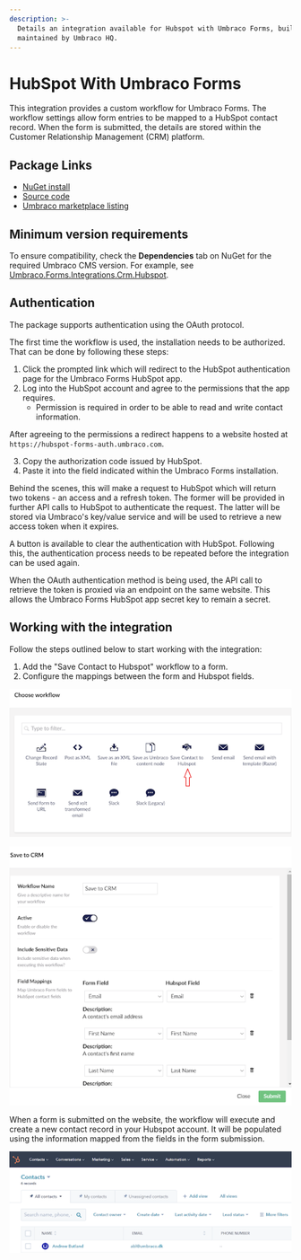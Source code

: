 ```yaml
---
description: >-
  Details an integration available for Hubspot with Umbraco Forms, built and
  maintained by Umbraco HQ.
---
```


# HubSpot With Umbraco Forms

This integration provides a custom workflow for Umbraco Forms. The workflow settings allow form entries to be mapped to a HubSpot contact record. When the form is submitted, the details are stored within the Customer Relationship Management (CRM) platform.

## Package Links

* [NuGet install](https://www.nuget.org/packages/Umbraco.Forms.Integrations.Crm.Hubspot)
* [Source code](https://github.com/umbraco/Umbraco.Forms.Integrations/tree/main-v10/src/Umbraco.Forms.Integrations.Crm.Hubspot)
* [Umbraco marketplace listing](https://marketplace.umbraco.com/package/umbraco.forms.integrations.crm.hubspot)

## Minimum version requirements

To ensure compatibility, check the **Dependencies** tab on NuGet for the required Umbraco CMS version. For example, see [Umbraco.Forms.Integrations.Crm.Hubspot](https://www.nuget.org/packages/Umbraco.Forms.Integrations.Crm.Hubspot#dependencies-body-tab).

## Authentication

The package supports authentication using the OAuth protocol.

The first time the workflow is used, the installation needs to be authorized. That can be done by following these steps:

1. Click the prompted link which will redirect to the HubSpot authentication page for the Umbraco Forms HubSpot app.
2. Log into the HubSpot account and agree to the permissions that the app requires.&#x20;
   * Permission is required in order to be able to read and write contact information.

After agreeing to the permissions a redirect happens to a website hosted at `https://hubspot-forms-auth.umbraco.com`.

3. Copy the authorization code issued by HubSpot.
4. Paste it into the field indicated within the Umbraco Forms installation.

Behind the scenes, this will make a request to HubSpot which will return two tokens - an access and a refresh token. The former will be provided in further API calls to HubSpot to authenticate the request. The latter will be stored via Umbraco's key/value service and will be used to retrieve a new access token when it expires.

A button is available to clear the authentication with HubSpot. Following this, the authentication process needs to be repeated before the integration can be used again.

When the OAuth authentication method is being used, the API call to retrieve the token is proxied via an endpoint on the same website. This allows the Umbraco Forms HubSpot app secret key to remain a secret.

## Working with the integration

Follow the steps outlined below to start working with the integration:

1. Add the "Save Contact to Hubspot" workflow to a form.
2. Configure the mappings between the form and Hubspot fields.

![Select the HubSpot workflow](images/hubspot-with-umbraco-forms-select-workflow.png)

![Defining mappings](images/hubspot-with-umbraco-forms-mapping.png)

When a form is submitted on the website, the workflow will execute and create a new contact record in your Hubspot account. It will be populated using the information mapped from the fields in the form submission.

![Hubspot contacts](images/hubspot-with-umbraco-forms-contacts.png)
